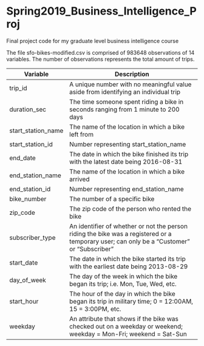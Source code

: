 # Spring2019_Business_Intelligence_Proj
Final project code for my graduate level business intelligence course

The file sfo-bikes-modified.csv is comprised of 983648 observations of 14 variables. The number of observations represents the total amount of trips.

|Variable|Description|
|----------|-------------|
|trip_id|A unique number with no meaningful value aside from identifying an individual trip|
|duration_sec|The time someone spent riding a bike in seconds ranging from 1 minute to 200 days|
|start_station_name|The name of the location in which a bike left from|
|start_station_id|Number representing start_station_name|
|end_date|The date in which the bike finished its trip with the latest date being 2016-08-31|
|end_station_name|The name of the location in which a bike arrived|
|end_station_id|Number representing end_station_name|
|bike_number|The number of a specific bike|
|zip_code|The zip code of the person who rented the bike|
|subscriber_type|An identifier of whether or not the person riding the bike was a registered or a temporary user; can only be a “Customer” or “Subscriber”|
|start_date|The date in which the bike started its trip with the earliest date being 2013-08-29|
|day_of_week|The day of the week in which the bike began its trip; i.e. Mon, Tue, Wed, etc.|
|start_hour|The hour of the day in which the bike began its trip in military time; 0 = 12:00AM, 15 = 3:00PM, etc.|
|weekday|An attribute that shows if the bike was checked out on a weekday or weekend; weekday = Mon-Fri; weekend = Sat-Sun|
